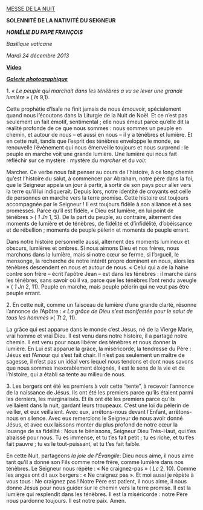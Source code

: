 [MESSE DE LA NUIT](http://www.vatican.va/news_services/liturgy/libretti/2013/20131224-libretto-natale-notte.pdf)

**SOLENNITÉ DE LA NATIVITÉ DU SEIGNEUR**

***HOMÉLIE DU PAPE FRANÇOIS***

*Basilique vaticane*

*Mardi 24 décembre 2013*

**[Video](http://player.rv.va/vaticanplayer.asp?language=it&tic=VA_MTW64WB2)**

***[Galerie photographique](http://www.photogallery.va/content/photogallery/fr/celebrazioni-liturgiche/natale2013.html)***

1\. *« Le peuple qui marchait dans les ténèbres a vu se lever une grande lumière »* ( *Is* 9,1).

Cette prophétie d’Isaïe ne finit jamais de nous émouvoir, spécialement quand nous l’écoutons dans la Liturgie de la Nuit de Noël. Et ce n’est pas seulement un fait émotif, sentimental ; elle nous émeut parce qu’elle dit la réalité profonde de ce que nous sommes : nous sommes un peuple en chemin, et autour de nous – et aussi en nous – il y a ténèbres et lumière. Et en cette nuit, tandis que l’esprit des ténèbres enveloppe le monde, se renouvelle l’évènement qui nous émerveille toujours et nous surprend : le peuple en marche voit une grande lumière. Une lumière qui nous fait réfléchir sur ce mystère : mystère du *marcher* et du *voir.*

Marcher. Ce verbe nous fait penser au cours de l’histoire, à ce long chemin qu’est l’histoire du salut, à commencer par Abraham, notre père dans la foi, que le Seigneur appela un jour à partir, à sortir de son pays pour aller vers la terre qu’il lui indiquerait. Depuis lors, notre identité de croyants est celle de personnes en marche vers la terre promise. Cette histoire est toujours accompagnée par le Seigneur ! Il est toujours fidèle à son alliance et à ses promesses. Parce qu’il est fidèle, « Dieu est lumière, en lui point de ténèbres » ( *1 Jn* 1, 5). De la part du peuple, au contraire, alternent des moments de lumière et de ténèbres, de fidélité et d’infidélité, d’obéissance et de rébellion ; moments de peuple pèlerin et moments de peuple errant.

Dans notre histoire personnelle aussi, alternent des moments lumineux et obscurs, lumières et ombres. Si nous aimons Dieu et nos frères, nous marchons dans la lumière, mais si notre cœur se ferme, si l’orgueil, le mensonge, la recherche de notre intérêt propre dominent en nous, alors les ténèbres descendent en nous et autour de nous. « Celui qui a de la haine contre son frère – écrit l’apôtre Jean – est dans les ténèbres : il marche dans les ténèbres, sans savoir où il va, parce que les ténèbres l’ont rendu aveugle » ( *1 Jn* 2, 11). Peuple en marche, mais peuple pèlerin qui ne veut pas être peuple errant.

2\. En cette nuit, comme un faisceau de lumière d’une grande clarté, résonne l’annonce de l’Apôtre : *« La grâce de Dieu s’est manifestée pour le salut de tous les hommes »*( *Tt* 2, 11).

La grâce qui est apparue dans le monde c’est Jésus, né de la Vierge Marie, vrai homme et vrai Dieu. Il est venu dans notre histoire, il a partagé notre chemin. Il est venu pour nous libérer des ténèbres et nous donner la lumière. En Lui est apparue la grâce, la miséricorde, la tendresse du Père : Jésus est l’Amour qui s’est fait chair. Il n’est pas seulement un maître de sagesse, il n’est pas un idéal vers lequel nous tendons et dont nous savons que nous sommes inexorablement éloignés, il est le sens de la vie et de l’histoire, qui a établi sa tente au milieu de nous.

3\. Les bergers ont été les premiers à voir cette “tente”, à recevoir l’annonce de la naissance de Jésus. Ils ont été les premiers parce qu’ils étaient parmi les derniers, les marginalisés. Et ils ont été les premiers parce qu’ils veillaient dans la nuit, gardant leurs troupeaux. C’est une loi du pèlerin de veiller, et eux veillaient. Avec eux, arrêtons-nous devant l’Enfant, arrêtons-nous en silence. Avec eux remercions le Seigneur de nous avoir donné Jésus, et avec eux laissons monter du plus profond de notre cœur la louange de sa fidélité : Nous te bénissons, Seigneur Dieu Très-Haut, qui t’es abaissé pour nous. Tu es immense, et tu t’es fait petit ; tu es riche, et tu t’es fait pauvre ; tu es le tout-puissant, et tu t’es fait faible.

En cette Nuit, partageons *la joie de l’Évangile*: Dieu nous aime, il nous aime tant qu’il a donné son Fils comme notre frère, comme lumière dans nos ténèbres. Le Seigneur nous répète : « Ne craignez-pas » ( *Lc* 2, 10). Comme les anges ont dit aux bergers : « Ne craignez pas ». Et moi aussi je répète à vous tous : Ne craignez pas ! Notre Père est patient, il nous aime, il nous donne Jésus pour nous guider sur le chemin vers la terre promise. Il est la lumière qui resplendit dans les ténèbres. Il est la miséricorde : notre Père nous pardonne toujours. Il est notre paix. Amen.